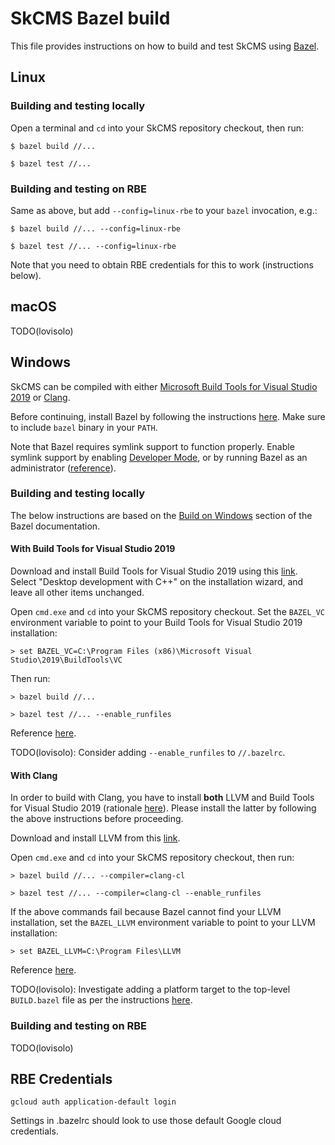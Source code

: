 # SkCMS Bazel build

This file provides instructions on how to build and test SkCMS using
[Bazel](https://bazel.build).

## Linux

### Building and testing locally

Open a terminal and `cd` into your SkCMS repository checkout, then run:

```
$ bazel build //...

$ bazel test //...
```

### Building and testing on RBE

Same as above, but add `--config=linux-rbe` to your `bazel` invocation, e.g.:

```
$ bazel build //... --config=linux-rbe

$ bazel test //... --config=linux-rbe
```

Note that you need to obtain RBE credentials for this to work (instructions below).

## macOS

TODO(lovisolo)

## Windows

SkCMS can be compiled with either
[Microsoft Build Tools for Visual Studio 2019](https://visualstudio.microsoft.com/downloads/#build-tools-for-visual-studio-2019)
or [Clang](https://clang.llvm.org/).

Before continuing, install Bazel by following the instructions
[here](https://docs.bazel.build/versions/4.2.1/install-windows.html). Make sure
to include `bazel` binary in your `PATH`.

Note that Bazel requires symlink support to function properly. Enable symlink
support by enabling
[Developer Mode](https://docs.microsoft.com/en-us/windows/apps/get-started/enable-your-device-for-development),
or by running Bazel as an administrator
([reference](https://docs.bazel.build/versions/main/windows.html#enable-symlink-support)).

### Building and testing locally

The below instructions are based on the
[Build on Windows](https://bazel.build/configure/windows#using)
section of the Bazel documentation.

#### With Build Tools for Visual Studio 2019

Download and install Build Tools for Visual Studio 2019 using this
[link](https://visualstudio.microsoft.com/downloads/#build-tools-for-visual-studio-2019).
Select "Desktop development with C++" on the installation wizard, and leave all
other items unchanged.

Open `cmd.exe` and `cd` into your SkCMS repository checkout. Set the `BAZEL_VC`
environment variable to point to your Build Tools for Visual Studio 2019
installation:

```
> set BAZEL_VC=C:\Program Files (x86)\Microsoft Visual Studio\2019\BuildTools\VC
```

Then run:

```
> bazel build //...

> bazel test //... --enable_runfiles
```

Reference
[here](https://docs.bazel.build/versions/main/windows.html#build-c-with-msvc).

TODO(lovisolo): Consider adding `--enable_runfiles` to `//.bazelrc`.

#### With Clang

In order to build with Clang, you have to install **both** LLVM and Build Tools
for Visual Studio 2019 (rationale
[here](https://docs.bazel.build/versions/main/windows.html#build-c-with-clang)).
Please install the latter by following the above instructions before proceeding.

Download and install LLVM from this
[link](https://github.com/llvm/llvm-project/releases/tag/llvmorg-12.0.1).

Open `cmd.exe` and `cd` into your SkCMS repository checkout, then run:

```
> bazel build //... --compiler=clang-cl

> bazel test //... --compiler=clang-cl --enable_runfiles
```

If the above commands fail because Bazel cannot find your LLVM installation, set
the `BAZEL_LLVM` environment variable to point to your LLVM installation:

```
> set BAZEL_LLVM=C:\Program Files\LLVM
```

Reference
[here](https://docs.bazel.build/versions/main/windows.html#build-c-with-clang).

TODO(lovisolo): Investigate adding a platform target to the top-level
`BUILD.bazel` file as per the instructions
[here](https://docs.bazel.build/versions/main/windows.html#build-c-with-clang).

### Building and testing on RBE

TODO(lovisolo)

## RBE Credentials

```
gcloud auth application-default login
```

Settings in .bazelrc should look to use those default Google cloud credentials.